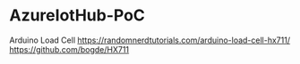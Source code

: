 # AzureIotHub-PoC

Arduino Load Cell
https://randomnerdtutorials.com/arduino-load-cell-hx711/
https://github.com/bogde/HX711

